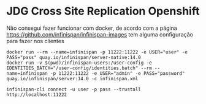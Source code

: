 # JDG Cross Site Replication Openshift


Não consegui fazer funcionar com docker, de acordo com a página https://github.com/infinispan/infinispan-images tem alguma configuração para fazer nos clientes 

```
docker run --rm --name=infinispan -p 11222:11222 -e USER="user" -e PASS="pass" quay.io/infinispan/server-native:14.0
docker run -v $(pwd)/infinispan-users:/user-config -e IDENTITIES_BATCH="/user-config/identities.batch" --rm --name=infinispan -p 11222:11222 -e USER="admin" -e PASS="password" quay.io/infinispan/server:14.0 -c infinispan.xml

infinispan-cli connect -u user -p pass --trustall http://localhost:11222
```
